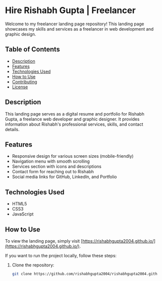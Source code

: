 # Hire Rishabh Gupta | Freelancer

Welcome to my freelancer landing page repository! This landing page showcases my skills and services as a freelancer in web development and graphic design.

## Table of Contents

- [Description](#description)
- [Features](#features)
- [Technologies Used](#technologies-used)
- [How to Use](#how-to-use)
- [Contributing](#contributing)
- [License](#license)

## Description

This landing page serves as a digital resume and portfolio for Rishabh Gupta, a freelance web developer and graphic designer. It provides information about Rishabh's professional services, skills, and contact details.

## Features

- Responsive design for various screen sizes (mobile-friendly)
- Navigation menu with smooth scrolling
- Services section with icons and descriptions
- Contact form for reaching out to Rishabh
- Social media links for GitHub, LinkedIn, and Portfolio

## Technologies Used

- HTML5
- CSS3
- JavaScript

## How to Use

To view the landing page, simply visit [https://rishabhgupta2004.github.io/](https://rishabhgupta2004.github.io/).

If you want to run the project locally, follow these steps:

1. Clone the repository:

   ```bash
   git clone https://github.com/rishabhgupta2004/rishabhgupta2004.github.io.git
